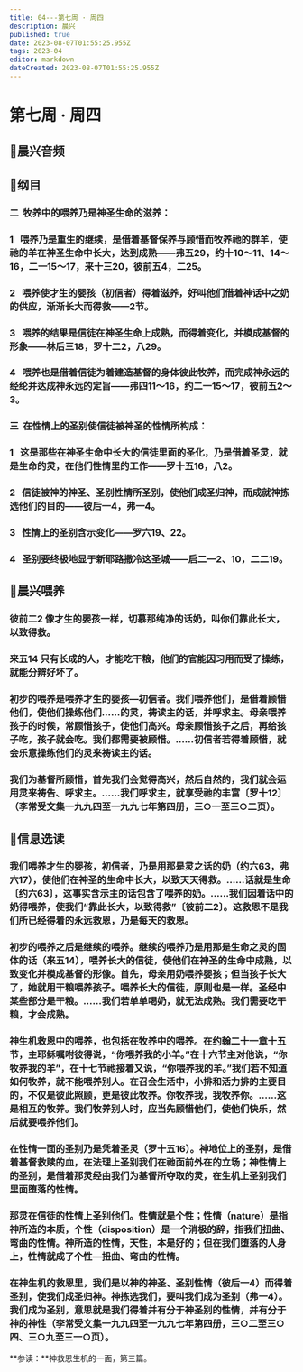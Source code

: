 ```yaml
---
title: 04---第七周 · 周四
description: 晨兴
published: true
date: 2023-08-07T01:55:25.955Z
tags: 2023-04
editor: markdown
dateCreated: 2023-08-07T01:55:25.955Z
---
```


# 第七周 · 周四
## 🎵晨兴音频

## 📖纲目

### 二  牧养中的喂养乃是神圣生命的滋养：

### 1   喂养乃是重生的继续，是借着基督保养与顾惜而牧养祂的群羊，使祂的羊在神圣生命中长大，达到成熟——弗五29，约十10～11、14～16，二一15～17，来十三20，彼前五4，二25。

### 2   喂养使才生的婴孩（初信者）得着滋养，好叫他们借着神话中之奶的供应，渐渐长大而得救——2节。

### 3   喂养的结果是信徒在神圣生命上成熟，而得着变化，并模成基督的形象——林后三18，罗十二2，八29。

### 4   喂养也是借着信徒为着建造基督的身体彼此牧养，而完成神永远的经纶并达成神永远的定旨——弗四11～16，约二一15～17，彼前五2～3。

### 三  在性情上的圣别使信徒被神圣的性情所构成：

### 1   这是那些在神圣生命中长大的信徒里面的圣化，乃是借着圣灵，就是生命的灵，在他们性情里的工作——罗十五16，八2。

### 2   信徒被神的神圣、圣别性情所圣别，使他们成圣归神，而成就神拣选他们的目的——彼后一4，弗一4。

### 3   性情上的圣别含示变化——罗六19、22。

### 4   圣别要终极地显于新耶路撒冷这圣城——启二—2、10，二二19。

## 📖晨兴喂养

### **彼前二2	像才生的婴孩一样，切慕那纯净的话奶，叫你们靠此长大，以致得救。**

### **来五14	只有长成的人，才能吃干粮，他们的官能因习用而受了操练，就能分辨好坏了。**

### 初步的喂养是喂养才生的婴孩—初信者。我们喂养他们，是借着顾惜他们，使他们操练他们……的灵，祷读主的话，并呼求主。母亲喂养孩子的时候，常顾惜孩子，使他们高兴。母亲顾惜孩子之后，再给孩子吃，孩子就会吃。我们都需要被顾惜。……初信者若得着顾惜，就会乐意操练他们的灵来祷读主的话。

### 我们为基督所顾惜，首先我们会觉得高兴，然后自然的，我们就会运用灵来祷告、呼求主。……我们呼求主，就享受祂的丰富〔罗十12〕（李常受文集一九九四至一九九七年第四册，三○一至三○二页）。

## 📖信息选读

### 我们喂养才生的婴孩，初信者，乃是用那是灵之话的奶（约六63，弗六17），使他们在神圣的生命中长大，以致天天得救。……话就是生命〔约六63〕，这事实含示主的话包含了喂养的奶。……我们因着话中的奶得喂养，使我们“靠此长大，以致得救”〔彼前二2〕。这救恩不是我们所已经得着的永远救恩，乃是每天的救恩。

### 初步的喂养之后是继续的喂养。继续的喂养乃是用那是生命之灵的固体的话（来五14），喂养长大的信徒，使他们在神圣的生命中成熟，以致变化并模成基督的形像。首先，母亲用奶喂养婴孩；但当孩子长大了，她就用干粮喂养孩子。喂养长大的信徒，原则也是一样。圣经中某些部分是干粮。……我们若单单喝奶，就无法成熟。我们需要吃干粮，才会成熟。

### 神生机救恩中的喂养，也包括在牧养中的喂养。在约翰二十一章十五节，主耶稣嘱咐彼得说，“你喂养我的小羊。”在十六节主对他说，“你牧养我的羊”，在十七节祂接着又说，“你喂养我的羊。”我们若不知道如何牧养，就不能喂养别人。在召会生活中，小排和活力排的主要目的，不仅是彼此照顾，更是彼此牧养。你牧养我，我牧养你。……这是相互的牧养。我们牧养别人时，应当先顾惜他们，使他们快乐，然后就要喂养他们。

### 在性情一面的圣别乃是凭着圣灵（罗十五16）。神地位上的圣别，是借着基督救赎的血，在法理上圣别我们在祂面前外在的立场；神性情上的圣别，是借着那灵经由我们为基督所夺取的灵，在生机上圣别我们里面堕落的性情。

### 那灵在信徒的性情上圣别他们。性情就是个性；性情（nature）是指神所造的本质，个性（disposition）是一个消极的辞，指我们扭曲、弯曲的性情。神所造的性情，天性，本是好的；但在我们堕落的人身上，性情就成了个性—扭曲、弯曲的性情。

### 在神生机的救恩里，我们是以神的神圣、圣别性情（彼后一4）而得着圣别，使我们成圣归神。神拣选我们，要叫我们成为圣别（弗一4）。我们成为圣别，意思就是我们得着并有分于神圣别的性情，并有分于神的神性（李常受文集一九九四至一九九七年第四册，三○二至三○四、三○九至三一○页）。

**参读：**神救恩生机的一面，第三篇。
<!-- Google tag (gtag.js) -->
<script async src="https://www.googletagmanager.com/gtag/js?id=G-1P8709Z16T"></script>
<script>
  window.dataLayer = window.dataLayer || [];
  function gtag(){dataLayer.push(arguments);}
  gtag('js', new Date());

  gtag('config', 'G-1P8709Z16T');
</script>